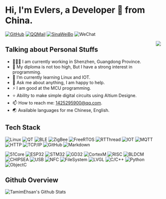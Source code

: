 # Hi, I'm Evlers, a Developer 🚀 from China.

[![GitHub](https://img.shields.io/badge/-GitHub-000?style=flat&logo=Github&logoColor=white)](https://github.com/Evlers/)
[![QQMail](https://img.shields.io/badge/-QQMail-blue?style=flat&logo=Gmail&logoColor=white)](mailto:1425295900@qq.com)
[![SinaWeiBo](https://img.shields.io/badge/-Sina-c14438?style=flat&logo=SinaWeiBo&logoColor=white)](https://weibo.com/u/2181191791)
![WeChat](https://img.shields.io/badge/-Evlers-c6740858?style=flat&logo=WeChat&logoColor=white)

<img align="right" src="https://github-readme-stats.vercel.app/api/top-langs/?username=Evlers&hide=c&theme=dark" />

## Talking about Personal Stuffs

<!-- <img width="55%" align="right" alt="Github" src="https://raw.githubusercontent.com/onimur/.github/master/.resources/git-header.svg" /> -->

- 👨🏽‍💻 I am currently working in Shenzhen, Guangdong Province.
- 🤔 My diploma is not too high, But I have a strong interest in programming.
- 🌱 I’m currently learning Linux and IOT.
- 💬 Ask me about anything, I am happy to help.
- ⚡️ I am good at the MCU programming.
- ⭐ Ability to make simple digital circuits using Altium Designe.
- 📫 How to reach me: 1425295900@qq.com. 
- 🌏 Available languages for me Chinese, English.

## Tech Stack

![Linux](https://img.shields.io/badge/-Linux-333333?style=flat&logo=Linux&logoColor=white)
![QT](https://img.shields.io/badge/-QT-333333?style=flat&logo=QT&logoColor=white)
![BLE](https://img.shields.io/badge/-BLE-333333?style=flat&logo=Bluetooth&logoColor=white)
![ZigBee](https://img.shields.io/badge/-ZigBee-333333?style=flat&logo=ZigBee&logoColor=white)
![FreeRTOS](https://img.shields.io/badge/-FreeRTOS-333333?style=flat&logo=FreeRTOS&logoColor=white)
![RTThread](https://img.shields.io/badge/-RTThread-333333?style=flat&logo=RTThread&logoColor=white)
![IOT](https://img.shields.io/badge/-IOT-333333?style=flat&logo=IOT&logoColor=white)
![MQTT](https://img.shields.io/badge/-MQTT-333333?style=flat&logo=MQTT&logoColor=white)
![HTTP](https://img.shields.io/badge/-HTTP-333333?style=flat&logo=HTTP&logoColor=white)
![TCP/IP](https://img.shields.io/badge/-TCP/IP-333333?style=flat&logo=TCP/IP&logoColor=white)
![GitHub](https://img.shields.io/badge/-GitHub-333333?style=flat&logo=github)
![Markdown](https://img.shields.io/badge/-Markdown-333333?style=flat&logo=markdown)

![51Core](https://img.shields.io/badge/-51Core-333333?style=flat&logo=51Core&logoColor=white)
![ESP32](https://img.shields.io/badge/-ESP32-333333?style=flat&logo=ESP32&logoColor=white)
![STM32](https://img.shields.io/badge/-STM32-333333?style=flat&logo=STM32&logoColor=white)
![GD32](https://img.shields.io/badge/-GD32-333333?style=flat&logo=GD32&logoColor=white)
![CortexM](https://img.shields.io/badge/-CortexM-333333?style=flat&logo=CortexM&logoColor=white)
![RISC](https://img.shields.io/badge/-RISC-333333?style=flat&logo=RISC&logoColor=white)
![BLDCM](https://img.shields.io/badge/-BLDCM-333333?style=flat&logo=BLDCM&logoColor=white)
![CHIPSEA](https://img.shields.io/badge/-CHIPSEA-333333?style=flat&logo=CHIPSEA&logoColor=white)
![USB](https://img.shields.io/badge/-USB-333333?style=flat&logo=USB&logoColor=white)
![NFC](https://img.shields.io/badge/-NFC-333333?style=flat&logo=NFC&logoColor=white)
![FileSystem](https://img.shields.io/badge/-FileSystem-333333?style=flat&logo=FileSystem&logoColor=white)
![LVGL](https://img.shields.io/badge/-LVGL-333333?style=flat&logo=LVGL&logoColor=white)
![C/C++](https://img.shields.io/badge/-C/C++-333333?style=flat&logo=C/C++&logoColor=white)
![Python](https://img.shields.io/badge/-Python-333333?style=flat&logo=Python&logoColor=white)
![ObjectC](https://img.shields.io/badge/-ObjectC-333333?style=flat&logo=ObjectC&logoColor=white)


## Github Overview

<img align="left" alt="TamimEhsan's Github Stats" src="https://github-readme-stats.vercel.app/api?username=Evlers&show_icons=true&theme=dark" />    &nbsp;
<!--  [![Top Langs](https://github-readme-stats.vercel.app/api/top-langs/?username=Evlers&theme=dark)](https://github.com/anuraghazra/github-readme-stats)  -->

